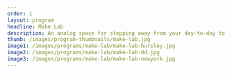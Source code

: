```yaml
---
order: 1
layout: program
headline: Make Lab
description: An analog space for stepping away from your day-to-day to explore, work with your hands, and recharge your creativity.
thumb: /images/program-thumbnails/make-lab.jpg
image1: /images/programs/make-lab/make-lab-hursley.jpg
image2: /images/programs/make-lab/make-lab-dd.jpg
image3: /images/programs/make-lab/make-lab-newyork.jpg
---
```


